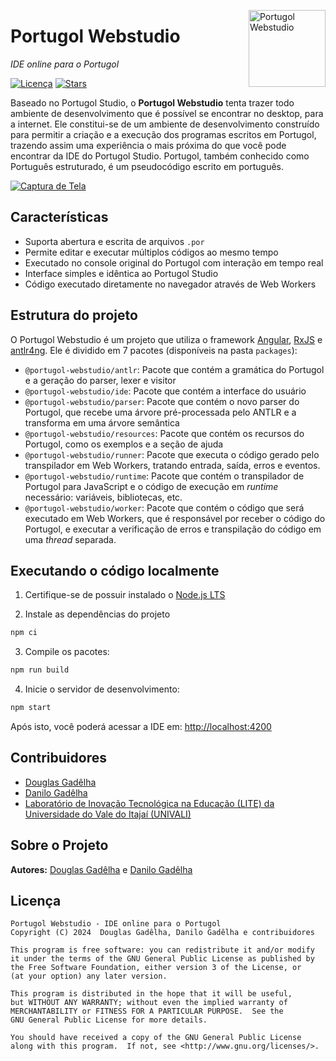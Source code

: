 <a href="https://dgadelha.github.io/Portugol-Webstudio/"><img src="./packages/ide/src/assets/lightbulb.svg" width="123px" alt="Portugol Webstudio" align="right"></a>

# Portugol Webstudio

_IDE online para o Portugol_

[![Licença](https://img.shields.io/badge/licen%C3%A7a-GPL-blue.svg)](https://github.com/dgadelha/Portugol-Webstudio/blob/master/LICENSE)
[![Stars](https://img.shields.io/github/stars/dgadelha/Portugol-Webstudio)](https://github.com/dgadelha/Portugol-Webstudio/stargazers)

Baseado no Portugol Studio, o **Portugol Webstudio** tenta trazer todo ambiente de desenvolvimento que é possível se encontrar no desktop, para a internet. Ele constitui-se de um ambiente de desenvolvimento construído para permitir a criação e a execução dos programas escritos em Portugol, trazendo assim uma experiência o mais próxima do que você pode encontrar da IDE do Portugol Studio. Portugol, também conhecido como Português estruturado, é um pseudocódigo escrito em português.

[![Captura de Tela](.github/screenshot.png)](https://dgadelha.github.io/Portugol-Webstudio/)

## Características

- Suporta abertura e escrita de arquivos `.por`
- Permite editar e executar múltiplos códigos ao mesmo tempo
- Executado no console original do Portugol com interação em tempo real
- Interface simples e idêntica ao Portugol Studio
- Código executado diretamente no navegador através de Web Workers

## Estrutura do projeto

O Portugol Webstudio é um projeto que utiliza o framework [Angular](https://angular.io/), [RxJS](https://rxjs.dev/) e [antlr4ng](https://github.com/mike-lischke/antlr4ng). Ele é dividido em 7 pacotes (disponíveis na pasta `packages`):

- `@portugol-webstudio/antlr`: Pacote que contém a gramática do Portugol e a geração do parser, lexer e visitor
- `@portugol-webstudio/ide`: Pacote que contém a interface do usuário
- `@portugol-webstudio/parser`: Pacote que contém o novo parser do Portugol, que recebe uma árvore pré-processada pelo ANTLR e a transforma em uma árvore semântica
- `@portugol-webstudio/resources`: Pacote que contém os recursos do Portugol, como os exemplos e a seção de ajuda
- `@portugol-webstudio/runner`: Pacote que executa o código gerado pelo transpilador em Web Workers, tratando entrada, saída, erros e eventos.
- `@portugol-webstudio/runtime`: Pacote que contém o transpilador de Portugol para JavaScript e o código de execução em _runtime_ necessário: variáveis, bibliotecas, etc.
- `@portugol-webstudio/worker`: Pacote que contém o código que será executado em Web Workers, que é responsável por receber o código do Portugol, e executar a verificação de erros e transpilação do código em uma _thread_ separada.

## Executando o código localmente

1. Certifique-se de possuir instalado o [Node.js LTS](https://nodejs.org/pt-br/download/)

2. Instale as dependências do projeto

```sh
npm ci
```

3. Compile os pacotes:

```sh
npm run build
```

4. Inicie o servidor de desenvolvimento:

```sh
npm start
```

Após isto, você poderá acessar a IDE em: [http://localhost:4200](http://localhost:4200)

## Contribuidores

- [Douglas Gadêlha](https://github.com/dgadelha)
- [Danilo Gadêlha](https://github.com/dngadelha)
- [Laboratório de Inovação Tecnológica na Educação (LITE) da Universidade do Vale do Itajaí (UNIVALI)](https://github.com/UNIVALI-LITE)

## Sobre o Projeto

**Autores:** [Douglas Gadêlha](mailto:dgadelha@live.com) e [Danilo Gadêlha](mailto:dngadelha@outlook.com)

## Licença

    Portugol Webstudio - IDE online para o Portugol
    Copyright (C) 2024  Douglas Gadêlha, Danilo Gadêlha e contribuidores

    This program is free software: you can redistribute it and/or modify
    it under the terms of the GNU General Public License as published by
    the Free Software Foundation, either version 3 of the License, or
    (at your option) any later version.

    This program is distributed in the hope that it will be useful,
    but WITHOUT ANY WARRANTY; without even the implied warranty of
    MERCHANTABILITY or FITNESS FOR A PARTICULAR PURPOSE.  See the
    GNU General Public License for more details.

    You should have received a copy of the GNU General Public License
    along with this program.  If not, see <http://www.gnu.org/licenses/>.
